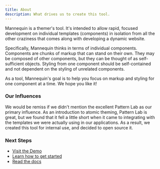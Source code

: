 ```yaml
---
title: About
description: What drives us to create this tool.
---
```

Mannequin is a themer's tool. It's intended to allow rapid, focused development on individual templates (components) in isolation from all the other craziness that comes along with developing a dynamic website.

Specifically, Mannequin thinks in terms of individual components. Components are chunks of markup that can stand on their own. They may be composed of other components, but they can be thought of as self-sufficient objects. Styling from one component should be self-contained and not dependent on the styling of unrelated components.

As a tool, Mannequin's goal is to help you focus on markup and styling for one component at a time. We hope you like it!

### Our Influences

We would be remiss if we didn't mention the excellent Pattern Lab as our primary influence. As an introduction to atomic theming, Pattern Lab is great, but we found that it fell a little short when it came to integrating with the templates we were actually using in our applications. As a result, we created this tool for internal use, and decided to open source it.

### Next Steps

* [Visit the Demo](https://demo.mannequin.io)
* [Learn how to get started](/)
* [Read the docs](/docs)